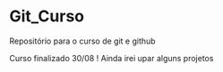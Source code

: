 # Git_Curso
Repositório para o curso de git e github

Curso finalizado 30/08 ! Ainda irei upar alguns projetos
